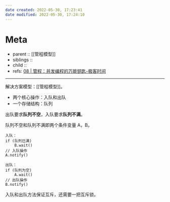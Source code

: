```yaml
---
date created: 2022-05-30, 17:23:41
date modified: 2022-05-30, 17:24:10
---
```


# Meta

- parent :: [[管程模型]]
- siblings ::
- child ::
- refs: [08 | 管程：并发编程的万能钥匙-极客时间](https://time.geekbang.org/column/article/86089)

---

解决方案模型：[[管程模型]]。

- 两个核心操作：入队和出队
- 一个存储结构：队列

出队要求**队列不空**，入队要求**队列不满**。

队列不空和队列不满即两个条件变量 A，B。

```
入队：
if (队列已满)
    B.wait()
// 入队操作
A.notify()

出队：
if (队列为空)
    A.wait()
// 出队操作
B.notify()
```

入队和出队方法保证互斥，还需要一把互斥锁。
